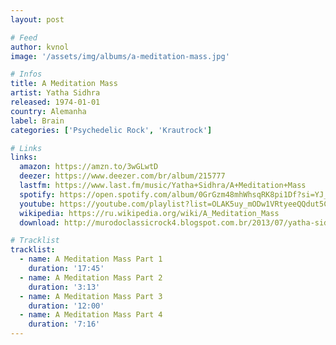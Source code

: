 ```yaml
---
layout: post

# Feed
author: kvnol
image: '/assets/img/albums/a-meditation-mass.jpg'

# Infos
title: A Meditation Mass
artist: Yatha Sidhra
released: 1974-01-01
country: Alemanha
label: Brain
categories: ['Psychedelic Rock', 'Krautrock']

# Links
links:
  amazon: https://amzn.to/3wGLwtD
  deezer: https://www.deezer.com/br/album/215777
  lastfm: https://www.last.fm/music/Yatha+Sidhra/A+Meditation+Mass
  spotify: https://open.spotify.com/album/0GrGzm48mhWhsqRK8pi1Df?si=YJ_RwlW2QlGqpjwD-nJS8g
  youtube: https://youtube.com/playlist?list=OLAK5uy_mODw1VRtyeeQQdut5CBwvufZDenlrKGOs
  wikipedia: https://ru.wikipedia.org/wiki/A_Meditation_Mass
  download: http://murodoclassicrock4.blogspot.com.br/2013/07/yatha-sidhra-meditation-mass-1974.html

# Tracklist
tracklist:
  - name: A Meditation Mass Part 1
    duration: '17:45'
  - name: A Meditation Mass Part 2
    duration: '3:13'
  - name: A Meditation Mass Part 3
    duration: '12:00'
  - name: A Meditation Mass Part 4
    duration: '7:16'
---
```

